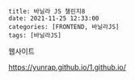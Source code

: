 ```
title: 바닐라 JS 챌린지8
date: 2021-11-25 12:33:00
categories: [FRONTEND, 바닐라JS]
tags: [바닐라JS]
```





웹사이트

https://yunrap.github.io/1.github.io/

